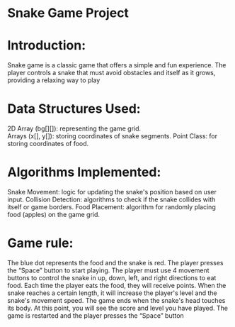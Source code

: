 # Snake Game Project
# Introduction: 
Snake game is a classic game that offers a simple and fun experience. The player controls a snake that must avoid obstacles and itself as it grows, providing a relaxing way to play

# Data Structures Used:
2D Array (bg[][]): representing the game grid.  
Arrays (x[], y[]): storing coordinates of snake segments.  Point Class: for storing coordinates of food.

# Algorithms Implemented:
Snake Movement: logic for updating the snake's position based on user input.  Collision Detection: algorithms to check if the snake collides with itself or game borders.  Food Placement: algorithm for randomly placing food (apples) on the game grid.

# Game rule:
The blue dot represents the food and the snake is red.   The player presses the “Space” button to start playing.  The player must use 4 movement buttons to control the snake in up, down, left, and right directions to eat food.  Each time the player eats the food, they will receive points. When the snake reaches a certain length, it will increase the player's level and the snake's movement speed.  The game ends when the snake's head touches its body. At this point, you will see the score and level you have played. The game is restarted and the player presses the “Space” button
